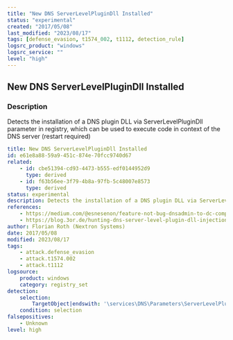 ```yaml
---
title: "New DNS ServerLevelPluginDll Installed"
status: "experimental"
created: "2017/05/08"
last_modified: "2023/08/17"
tags: [defense_evasion, t1574_002, t1112, detection_rule]
logsrc_product: "windows"
logsrc_service: ""
level: "high"
---
```


## New DNS ServerLevelPluginDll Installed

### Description

Detects the installation of a DNS plugin DLL via ServerLevelPluginDll parameter in registry, which can be used to execute code in context of the DNS server (restart required)

```yml
title: New DNS ServerLevelPluginDll Installed
id: e61e8a88-59a9-451c-874e-70fcc9740d67
related:
    - id: cbe51394-cd93-4473-b555-edf0144952d9
      type: derived
    - id: f63b56ee-3f79-4b8a-97fb-5c48007e8573
      type: derived
status: experimental
description: Detects the installation of a DNS plugin DLL via ServerLevelPluginDll parameter in registry, which can be used to execute code in context of the DNS server (restart required)
references:
    - https://medium.com/@esnesenon/feature-not-bug-dnsadmin-to-dc-compromise-in-one-line-a0f779b8dc83
    - https://blog.3or.de/hunting-dns-server-level-plugin-dll-injection.html
author: Florian Roth (Nextron Systems)
date: 2017/05/08
modified: 2023/08/17
tags:
    - attack.defense_evasion
    - attack.t1574.002
    - attack.t1112
logsource:
    product: windows
    category: registry_set
detection:
    selection:
        TargetObject|endswith: '\services\DNS\Parameters\ServerLevelPluginDll'
    condition: selection
falsepositives:
    - Unknown
level: high

```
